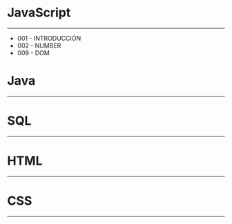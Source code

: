 # JavaScript 
--- 
* 001 - INTRODUCCIÓN
* 002 - NUMBER
* 009 - DOM
# Java
---
# SQL
---
# HTML
---
# CSS
---
